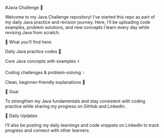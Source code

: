 #Java Challenge 🚀

Welcome to my Java Challenge repository!
I’ve started this repo as part of my daily Java practice and revision journey. Here, I’ll be uploading code examples, problem solutions, and new concepts I learn every day while revising Java from scratch.

📌 What you’ll find here:

Daily Java practice codes 📝

Core Java concepts with examples ⚡

Coding challenges & problem-solving 💡

Clean, beginner-friendly explanations 🌱

🎯 Goal

To strengthen my Java fundamentals and stay consistent with coding practice while sharing my progress on GitHub and LinkedIn.

🔗 Daily Updates

I’ll also be posting my daily learnings and code snippets on LinkedIn to track progress and connect with other learners.
